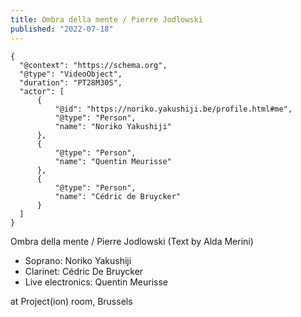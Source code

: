 ```yaml
---
title: Ombra della mente / Pierre Jodlowski
published: "2022-07-18"
---
```



```{ytid=JIgaaMdd_aA}
{
  "@context": "https://schema.org",
  "@type": "VideoObject",
  "duration": "PT28M30S",
  "actor": [
      {
          "@id": "https://noriko.yakushiji.be/profile.html#me",
          "@type": "Person",
          "name": "Noriko Yakushiji"
      },
      {
          "@type": "Person",
          "name": "Quentin Meurisse"
      },
      {
          "@type": "Person",
          "name": "Cédric de Bruycker"
      }
  ]
}
```

Ombra della mente / Pierre Jodlowski (Text by Alda Merini)


- Soprano: Noriko Yakushiji
- Clarinet: Cédric De Bruycker
- Live electronics: Quentin Meurisse


at Project(ion) room, Brussels
